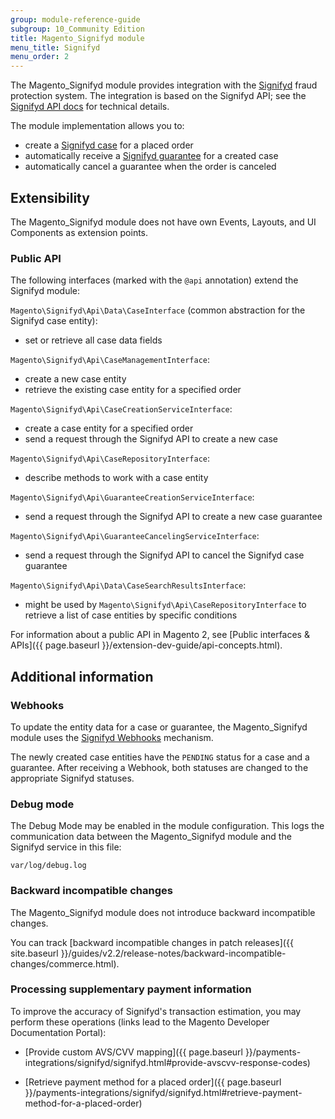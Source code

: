 ```yaml
---
group: module-reference-guide
subgroup: 10_Community Edition
title: Magento_Signifyd module
menu_title: Signifyd
menu_order: 2
---
```


The Magento_Signifyd module provides integration with the [Signifyd](https://www.signifyd.com/) fraud protection system. The integration is based on the Signifyd API; see the [Signifyd API docs](https://www.signifyd.com/docs/api/#/introduction/) for technical details.

The module implementation allows you to:

-  create a [Signifyd case](https://www.signifyd.com/docs/api/#/reference/cases) for a placed order
-  automatically receive a [Signifyd guarantee](https://www.signifyd.com/docs/api/#/reference/guarantees) for a created case
-  automatically cancel a guarantee when the order is canceled

## Extensibility

The Magento_Signifyd module does not have own Events, Layouts, and UI Components as extension points.

### Public API

The following interfaces (marked with the `@api` annotation) extend the Signifyd module:

`Magento\Signifyd\Api\Data\CaseInterface` (common abstraction for the Signifyd case entity):

-  set or retrieve all case data fields

`Magento\Signifyd\Api\CaseManagementInterface`:

-  create a new case entity
-  retrieve the existing case entity for a specified order

`Magento\Signifyd\Api\CaseCreationServiceInterface`:

-  create a case entity for a specified order
-  send a request through the Signifyd API to create a new case

`Magento\Signifyd\Api\CaseRepositoryInterface`:

-  describe methods to work with a case entity

`Magento\Signifyd\Api\GuaranteeCreationServiceInterface`:

-  send a request through the Signifyd API to create a new case guarantee

`Magento\Signifyd\Api\GuaranteeCancelingServiceInterface`:
-  send a request through the Signifyd API to cancel the Signifyd case guarantee

`Magento\Signifyd\Api\Data\CaseSearchResultsInterface`:

-  might be used by `Magento\Signifyd\Api\CaseRepositoryInterface` to retrieve a list of case entities by specific conditions

For information about a public API in Magento 2, see [Public interfaces & APIs]({{ page.baseurl }}/extension-dev-guide/api-concepts.html).

## Additional information

### Webhooks

To update the entity data for a case or guarantee, the Magento_Signifyd module uses the [Signifyd Webhooks](https://www.signifyd.com/docs/api/#/reference/webhooks) mechanism.

The newly created case entities have the `PENDING` status for a case and a guarantee. After receiving a Webhook, both statuses are changed to the appropriate Signifyd statuses.

### Debug mode

The Debug Mode may be enabled in the module configuration. This logs the communication data between the Magento_Signifyd module and the Signifyd service in this file:

    var/log/debug.log

### Backward incompatible changes

The Magento_Signifyd module does not introduce backward incompatible changes.

You can track [backward incompatible changes in patch releases]({{ site.baseurl }}/guides/v2.2/release-notes/backward-incompatible-changes/commerce.html).

### Processing supplementary payment information

To improve the accuracy of Signifyd's transaction estimation, you may perform these operations (links lead to the Magento Developer Documentation Portal):

-  [Provide custom AVS/CVV mapping]({{ page.baseurl }}/payments-integrations/signifyd/signifyd.html#provide-avscvv-response-codes)

-  [Retrieve payment method for a placed order]({{ page.baseurl }}/payments-integrations/signifyd/signifyd.html#retrieve-payment-method-for-a-placed-order)

